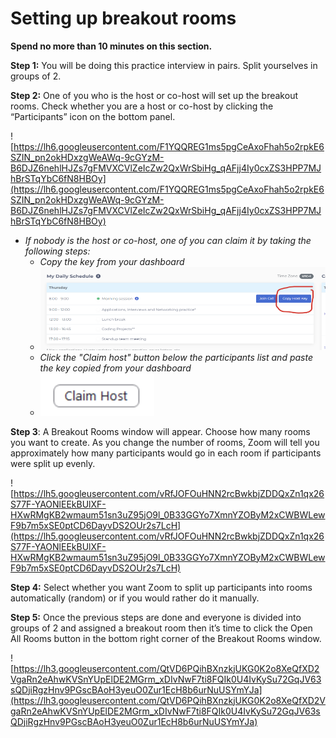 # Setting up breakout rooms

**Spend no more than 10 minutes on this section.**

**Step 1:** You will be doing this practice interview in pairs. Split yourselves in groups of 2.

**Step 2:** One of you who is the host or co-host will set up the breakout rooms. Check whether you are a host or co-host by clicking the “Participants” icon on the bottom panel.

![https://lh6.googleusercontent.com/F1YQQREG1ms5pgCeAxoFhah5o2rpkE6SZIN_pn2okHDxzgWeAWq-9cGYzM-B6DJZ6nehlHJZs7gFMVXCVlZeIcZw2QxWrSbiHg_qAFjj4Iy0cxZS3HPP7MJhBrSTqYbC6fN8HBOy](https://lh6.googleusercontent.com/F1YQQREG1ms5pgCeAxoFhah5o2rpkE6SZIN_pn2okHDxzgWeAWq-9cGYzM-B6DJZ6nehlHJZs7gFMVXCVlZeIcZw2QxWrSbiHg_qAFjj4Iy0cxZS3HPP7MJhBrSTqYbC6fN8HBOy)

  - *If nobody is the host or co-host, one of you can claim it by taking the following steps:*
    - *Copy the key from your dashboard*
    - ![Copy key](./copy_key.png)
    - *Click the "Claim host" button below the participants list and paste the key copied from your dashboard*
    - ![Claim host](claim_host.png)

**Step 3**: A Breakout Rooms window will appear. Choose how many rooms you want to create. As you change the number of rooms, Zoom will tell you approximately how many participants would go in each room if participants were split up evenly.

![https://lh5.googleusercontent.com/vRfJOFOuHNN2rcBwkbjZDDQxZn1qx26S77F-YAONlEEkBUlXF-HXwRMgKB2wmaum51sn3uZ95jO9l_0B33GGYo7XmnYZOByM2xCWBWLewF9b7m5xSE0ptCD6DayvDS2OUr2s7LcH](https://lh5.googleusercontent.com/vRfJOFOuHNN2rcBwkbjZDDQxZn1qx26S77F-YAONlEEkBUlXF-HXwRMgKB2wmaum51sn3uZ95jO9l_0B33GGYo7XmnYZOByM2xCWBWLewF9b7m5xSE0ptCD6DayvDS2OUr2s7LcH)

**Step 4:** Select whether you want Zoom to split up participants into rooms automatically (random) or if you would rather do it manually.

**Step 5:** Once the previous steps are done and everyone is divided into groups of 2 and assigned a breakout room then it’s time to click the Open All Rooms button in the bottom right corner of the Breakout Rooms window.

![https://lh3.googleusercontent.com/QtVD6PQihBXnzkjUKG0K2o8XeQfXD2VgaRn2eAhwKVSnYUpElDE2MGrm_xDIvNwF7ti8FQIk0U4IvKySu72GqJV63sQDjiRgzHnv9PGscBAoH3yeuO0Zur1EcH8b6urNuUSYmYJa](https://lh3.googleusercontent.com/QtVD6PQihBXnzkjUKG0K2o8XeQfXD2VgaRn2eAhwKVSnYUpElDE2MGrm_xDIvNwF7ti8FQIk0U4IvKySu72GqJV63sQDjiRgzHnv9PGscBAoH3yeuO0Zur1EcH8b6urNuUSYmYJa)
